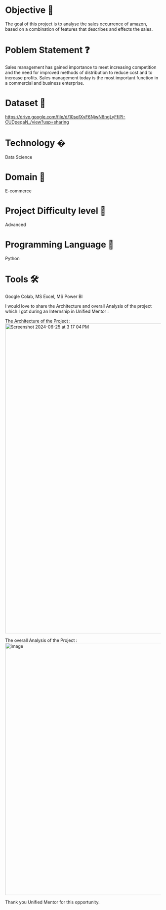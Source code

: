 # Objective 🎯
The goal of this project is to analyse the sales occurrence  of amazon, based on a combination of features that describes and effects the sales.
# Poblem Statement ❓
Sales management has gained importance to meet increasing competition and the
need for improved methods of distribution to reduce cost and to increase profits. Sales
management today is the most important function in a commercial and business
enterprise.
# Dataset 📀
https://drive.google.com/file/d/10sofXyF6NjwN6ngLyFfiPI-CUDpeqaN_/view?usp=sharing
# Technology �
Data Science
# Domain 🏥
E-commerce
# Project Difficulty level 🥇
Advanced
# Programming Language 🐍
Python
# Tools 🛠
Google Colab, MS
Excel, MS Power BI

I would love to share the Architecture and overall Analysis of the project which I got during an Internship in Unified Mentor :

The Architecture of the Project :
<img width="1000" alt="Screenshot 2024-06-25 at 3 17 04 PM" src="https://github.com/Sanjanac1910/Amazon-Sales-Data-Analysis/assets/173784353/472ba181-2f1d-48b8-97a5-e00625798073">

The overall Analysis of the Project :
<img width="814" alt="image" src="https://github.com/Sanjanac1910/Amazon-Sales-Data-Analysis/assets/173784353/0b44bdbc-3af4-4952-a382-83b3fecdf88d">

Thank you Unified Mentor for this opportunity.





